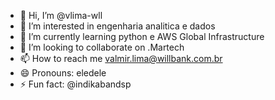 - 👋 Hi, I’m @vlima-wll
- 👀 I’m interested in engenharia analitica e dados
- 🌱 I’m currently learning python e AWS Global Infrastructure
- 💞️ I’m looking to collaborate on .Martech
- 📫 How to reach me valmir.lima@willbank.com.br
- 😄 Pronouns: eledele
- ⚡ Fun fact: @indikabandsp

<!---
vlima-wll/vlima-wll is a ✨ special ✨ repository because its `README.md` (this file) appears on your GitHub profile.
You can click the Preview link to take a look at your changes.
--->

